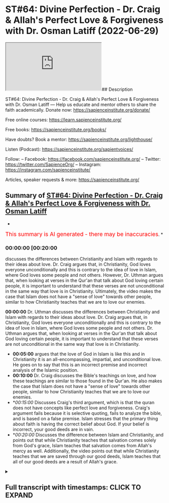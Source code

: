 # ST#64: Divine Perfection - Dr. Craig & Allah's Perfect Love & Forgiveness with Dr. Osman Latiff (2022-06-29)

<iframe loading='lazy' allow='autoplay' src='https://www.youtube.com/embed/fFkGbBAgy1s'></iframe>## Description

ST#64: Divine Perfection - Dr. Craig & Allah's Perfect Love & Forgiveness with Dr. Osman Latiff
—
Help us educate and mentor others to share the faith academically.
Donate now: https://sapienceinstitute.org/donate/ 

Free online courses: https://learn.sapienceinstitute.org/

Free books: https://sapienceinstitute.org/books/

Have doubts? Book a mentor: https://sapienceinstitute.org/lighthouse/

Listen (Podcast): https://sapienceinstitute.org/sapientvoices/

Follow:
– Facebook: https://facebook.com/sapienceinstitute.org/ 
– Twitter: https://twitter.com/SapienceOrg/ 
– Instagram: https://instagram.com/sapienceinstitute/ 

Articles, speaker requests & more: https://sapienceinstitute.org/

## Summary of [ST#64: Divine Perfection - Dr. Craig & Allah's Perfect Love & Forgiveness with Dr. Osman Latiff](https://www.youtube.com/watch?v=fFkGbBAgy1s)


*

<span style="color:red; font-size:125%">This summary is AI generated - there may be inaccuracies</span>. [](/)*

### <a onclick="modifyYTiframeseektime('1200')">00:00:00 [00:20:00</a>

 discusses the differences between Christianity and Islam with regards to their ideas about love. Dr. Craig argues that, in Christianity, God loves everyone unconditionally and this is contrary to the idea of love in Islam, where God loves some people and not others. However, Dr. Uthman argues that, when looking at verses in the Qur'an that talk about God loving certain people, it is important to understand that these verses are not unconditional in the same way that love is in Christianity. Ultimately, the video makes the case that Islam does not have a "sense of love" towards other people, similar to how Christianity teaches that we are to love our enemies.

**<a onclick="modifyYTiframeseektime('0')">00:00:00</a>**  Dr. Uthman discusses the differences between Christianity and Islam with regards to their ideas about love. Dr. Craig argues that, in Christianity, God loves everyone unconditionally and this is contrary to the idea of love in Islam, where God loves some people and not others. Dr. Uthman argues that, when looking at verses in the Qur'an that talk about God loving certain people, it is important to understand that these verses are not unconditional in the same way that love is in Christianity.
* **<a onclick="modifyYTiframeseektime('300')">00:05:00</a>** argues that the love of God in Islam is like this and in Christianity it is an all-encompassing, impartial, and unconditional love. He goes on to say that this is an incorrect premise and incorrect analysis of the Islamic position.
* **<a onclick="modifyYTiframeseektime('600')">00:10:00</a>**  Dr. Craig discusses the Bible's teachings on love, and how these teachings are similar to those found in the Qur'an. He also makes the case that Islam does not have a "sense of love" towards other people, similar to how Christianity teaches that we are to love our enemies.
* **<a onclick="modifyYTiframeseektime('900')">00:15:00</a>* Discusses Craig's third argument, which is that the quran does not have concepts like perfect love and forgiveness. Craig's argument fails because it is selective quoting, fails to analyze the bible, and is based on a false premise. Islam stresses that the primary thing about faith is having the correct belief about God. If your belief is incorrect, your good deeds are in vain.
* **<a onclick="modifyYTiframeseektime('1200')">00:20:00</a>* Discusses the difference between Islam and Christianity, and points out that while Christianity teaches that salvation comes solely from God's grace, Islam teaches that salvation comes from Allah's mercy as well. Additionally, the video points out that while Christianity teaches that we are saved through our good deeds, Islam teaches that all of our good deeds are a result of Allah's grace.

<details><summary><h2>Full transcript with timestamps: CLICK TO EXPAND</h2></summary>

<a onclick="modifyYTiframeseektime('6)')">0:00:06 assalamualaikum welcome to sapient</a>
<a onclick="modifyYTiframeseektime('8)')">0:00:08 thoughts this is dr uthman native and</a>
<a onclick="modifyYTiframeseektime('9)')">0:00:09 we're going through my book divine</a>
<a onclick="modifyYTiframeseektime('10)')">0:00:10 perfection christianity and islam on sin</a>
<a onclick="modifyYTiframeseektime('13)')">0:00:13 and salvation a very important topic a</a>
<a onclick="modifyYTiframeseektime('15)')">0:00:15 very crucial understanding christianity</a>
<a onclick="modifyYTiframeseektime('18)')">0:00:18 in its light in this right light and</a>
<a onclick="modifyYTiframeseektime('20)')">0:00:20 islam in this right light as well of</a>
<a onclick="modifyYTiframeseektime('22)')">0:00:22 course the book is also answering back</a>
<a onclick="modifyYTiframeseektime('24)')">0:00:24 against detractors made by destructions</a>
<a onclick="modifyYTiframeseektime('26)')">0:00:26 made by christian mission ethiopia and</a>
<a onclick="modifyYTiframeseektime('28)')">0:00:28 apologists like william lane craig and</a>
<a onclick="modifyYTiframeseektime('30)')">0:00:30 others before and after him as well</a>
<a onclick="modifyYTiframeseektime('33)')">0:00:33 we've been through</a>
<a onclick="modifyYTiframeseektime('34)')">0:00:34 two main arguments made by dr william</a>
<a onclick="modifyYTiframeseektime('37)')">0:00:37 lane craig already about the concept of</a>
<a onclick="modifyYTiframeseektime('39)')">0:00:39 the trinity in the quranic framework</a>
<a onclick="modifyYTiframeseektime('41)')">0:00:41 about humans salvation in the quranic</a>
<a onclick="modifyYTiframeseektime('44)')">0:00:44 model as well</a>
<a onclick="modifyYTiframeseektime('46)')">0:00:46 in contrast to the christian</a>
<a onclick="modifyYTiframeseektime('48)')">0:00:48 idea about atonement represents through</a>
<a onclick="modifyYTiframeseektime('50)')">0:00:50 atonement theories and other things as</a>
<a onclick="modifyYTiframeseektime('52)')">0:00:52 well now the the third argument made by</a>
<a onclick="modifyYTiframeseektime('55)')">0:00:55 dr craig in light of islamic theism is a</a>
<a onclick="modifyYTiframeseektime('58)')">0:00:58 bit similar to the second one but this</a>
<a onclick="modifyYTiframeseektime('60)')">0:01:00 time it's about the idea of love</a>
<a onclick="modifyYTiframeseektime('62)')">0:01:02 so he argues therefore that god can't be</a>
<a onclick="modifyYTiframeseektime('65)')">0:01:05 worthy of worship in islam because he's</a>
<a onclick="modifyYTiframeseektime('67)')">0:01:07 not maximally loving in that he doesn't</a>
<a onclick="modifyYTiframeseektime('70)')">0:01:10 love</a>
<a onclick="modifyYTiframeseektime('70)')">0:01:10 everybody and the christians in fact not</a>
<a onclick="modifyYTiframeseektime('73)')">0:01:13 all christians but he and perhaps people</a>
<a onclick="modifyYTiframeseektime('75)')">0:01:15 like him</a>
<a onclick="modifyYTiframeseektime('76)')">0:01:16 focus on the idea that god loves</a>
<a onclick="modifyYTiframeseektime('79)')">0:01:19 everyone</a>
<a onclick="modifyYTiframeseektime('80)')">0:01:20 god loves everybody</a>
<a onclick="modifyYTiframeseektime('82)')">0:01:22 and therefore if god loves everybody</a>
<a onclick="modifyYTiframeseektime('85)')">0:01:25 then that's the god that we should be</a>
<a onclick="modifyYTiframeseektime('86)')">0:01:26 worshipping as opposed to islam where</a>
<a onclick="modifyYTiframeseektime('89)')">0:01:29 god loves some people and not other</a>
<a onclick="modifyYTiframeseektime('91)')">0:01:31 people and craig therefore in his in his</a>
<a onclick="modifyYTiframeseektime('94)')">0:01:34 works and literature in his debates he</a>
<a onclick="modifyYTiframeseektime('96)')">0:01:36 isolates particular verses in the quran</a>
<a onclick="modifyYTiframeseektime('98)')">0:01:38 where it says that god loves the</a>
<a onclick="modifyYTiframeseektime('100)')">0:01:40 the doers of god those of good god loves</a>
<a onclick="modifyYTiframeseektime('103)')">0:01:43 the repentant god loves the you know the</a>
<a onclick="modifyYTiframeseektime('106)')">0:01:46 ones who make peace god loves so god</a>
<a onclick="modifyYTiframeseektime('108)')">0:01:48 loves particular people uh but god does</a>
<a onclick="modifyYTiframeseektime('111)')">0:01:51 not love other people god doesn't love</a>
<a onclick="modifyYTiframeseektime('112)')">0:01:52 the boastful god doesn't love the</a>
<a onclick="modifyYTiframeseektime('114)')">0:01:54 arrogant god doesn't love the the</a>
<a onclick="modifyYTiframeseektime('116)')">0:01:56 unbelievers for example god doesn't love</a>
<a onclick="modifyYTiframeseektime('118)')">0:01:58 the mischief makers for example or the</a>
<a onclick="modifyYTiframeseektime('120)')">0:02:00 unjust for example so we have those that</a>
<a onclick="modifyYTiframeseektime('122)')">0:02:02 god loves and go that god and those that</a>
<a onclick="modifyYTiframeseektime('124)')">0:02:04 god does not love</a>
<a onclick="modifyYTiframeseektime('126)')">0:02:06 in the quran for example whereas he says</a>
<a onclick="modifyYTiframeseektime('128)')">0:02:08 in in christianity god loves everybody</a>
<a onclick="modifyYTiframeseektime('132)')">0:02:12 and the key verse that christians love</a>
<a onclick="modifyYTiframeseektime('134)')">0:02:14 to cite like him and others is</a>
<a onclick="modifyYTiframeseektime('136)')">0:02:16 for god so loved the world loved the</a>
<a onclick="modifyYTiframeseektime('138)')">0:02:18 world that he gave his only be or he</a>
<a onclick="modifyYTiframeseektime('140)')">0:02:20 sent his only begotten son that he</a>
<a onclick="modifyYTiframeseektime('142)')">0:02:22 whosoever believes in him shall have</a>
<a onclick="modifyYTiframeseektime('144)')">0:02:24 everlasting life and shall not perish so</a>
<a onclick="modifyYTiframeseektime('147)')">0:02:27 therefore since god so loved the world</a>
<a onclick="modifyYTiframeseektime('149)')">0:02:29 meaning the whole world</a>
<a onclick="modifyYTiframeseektime('151)')">0:02:31 that means god loves everybody including</a>
<a onclick="modifyYTiframeseektime('154)')">0:02:34 sinners this is the key thing for us to</a>
<a onclick="modifyYTiframeseektime('156)')">0:02:36 remember about what christians say</a>
<a onclick="modifyYTiframeseektime('158)')">0:02:38 god loves sinners and therefore</a>
<a onclick="modifyYTiframeseektime('161)')">0:02:41 and in contrast the quran in islam the</a>
<a onclick="modifyYTiframeseektime('163)')">0:02:43 god of islam or the quran does not love</a>
<a onclick="modifyYTiframeseektime('166)')">0:02:46 sinners that's the key thing but the</a>
<a onclick="modifyYTiframeseektime('168)')">0:02:48 first thing of course is for us to</a>
<a onclick="modifyYTiframeseektime('169)')">0:02:49 understand this very very clearly number</a>
<a onclick="modifyYTiframeseektime('171)')">0:02:51 one</a>
<a onclick="modifyYTiframeseektime('172)')">0:02:52 christians of course they make this</a>
<a onclick="modifyYTiframeseektime('174)')">0:02:54 argument about god loving everybody but</a>
<a onclick="modifyYTiframeseektime('176)')">0:02:56 there is no agreement in fact amongst</a>
<a onclick="modifyYTiframeseektime('178)')">0:02:58 christians or theologians that god in</a>
<a onclick="modifyYTiframeseektime('181)')">0:03:01 fact loves everybody does god love</a>
<a onclick="modifyYTiframeseektime('184)')">0:03:04 the murderer does god love</a>
<a onclick="modifyYTiframeseektime('187)')">0:03:07 hitler does god love genocidal maniacs</a>
<a onclick="modifyYTiframeseektime('190)')">0:03:10 does god love everybody and does god</a>
<a onclick="modifyYTiframeseektime('193)')">0:03:13 love them exactly the same way now i say</a>
<a onclick="modifyYTiframeseektime('195)')">0:03:15 that because dr craig for example says</a>
<a onclick="modifyYTiframeseektime('198)')">0:03:18 the love of god is three things it's</a>
<a onclick="modifyYTiframeseektime('200)')">0:03:20 impartial it's universal and it's</a>
<a onclick="modifyYTiframeseektime('203)')">0:03:23 unconditional remember those three words</a>
<a onclick="modifyYTiframeseektime('205)')">0:03:25 it's impartial</a>
<a onclick="modifyYTiframeseektime('207)')">0:03:27 unconditional and it's universal whereas</a>
<a onclick="modifyYTiframeseektime('210)')">0:03:30 the love of the god in islam it's</a>
<a onclick="modifyYTiframeseektime('213)')">0:03:33 partial not universal not unconditional</a>
<a onclick="modifyYTiframeseektime('215)')">0:03:35 either therefore the god of uh</a>
<a onclick="modifyYTiframeseektime('217)')">0:03:37 christianity he argues wins the day now</a>
<a onclick="modifyYTiframeseektime('220)')">0:03:40 let's think about this very carefully</a>
<a onclick="modifyYTiframeseektime('221)')">0:03:41 what does it mean to say that the love</a>
<a onclick="modifyYTiframeseektime('222)')">0:03:42 of god is impartial in christianity that</a>
<a onclick="modifyYTiframeseektime('225)')">0:03:45 means it's the same that means god loves</a>
<a onclick="modifyYTiframeseektime('228)')">0:03:48 everybody the same what does that mean</a>
<a onclick="modifyYTiframeseektime('231)')">0:03:51 that means god loves</a>
<a onclick="modifyYTiframeseektime('233)')">0:03:53 hitler like he loves moses that god</a>
<a onclick="modifyYTiframeseektime('236)')">0:03:56 loves the mass murderer like he loves</a>
<a onclick="modifyYTiframeseektime('239)')">0:03:59 the peacemaker that means god love is</a>
<a onclick="modifyYTiframeseektime('241)')">0:04:01 impartial he loves everybody the same</a>
<a onclick="modifyYTiframeseektime('244)')">0:04:04 which means in essence god loves nobody</a>
<a onclick="modifyYTiframeseektime('247)')">0:04:07 because there's no gradients of love for</a>
<a onclick="modifyYTiframeseektime('249)')">0:04:09 us to consider what does love actually</a>
<a onclick="modifyYTiframeseektime('251)')">0:04:11 then mean</a>
<a onclick="modifyYTiframeseektime('253)')">0:04:13 what does love even mean if god loves</a>
<a onclick="modifyYTiframeseektime('255)')">0:04:15 everybody the same and there are no</a>
<a onclick="modifyYTiframeseektime('257)')">0:04:17 gradients of love loving less not loving</a>
<a onclick="modifyYTiframeseektime('260)')">0:04:20 loving more these are all gradients of</a>
<a onclick="modifyYTiframeseektime('262)')">0:04:22 love that we find in the quran in</a>
<a onclick="modifyYTiframeseektime('263)')">0:04:23 islamic</a>
<a onclick="modifyYTiframeseektime('265)')">0:04:25 narrative but in christianity if god</a>
<a onclick="modifyYTiframeseektime('267)')">0:04:27 loves everybody the same impartially</a>
<a onclick="modifyYTiframeseektime('269)')">0:04:29 that means how do we even have a way of</a>
<a onclick="modifyYTiframeseektime('271)')">0:04:31 approaching god or know what god wants</a>
<a onclick="modifyYTiframeseektime('274)')">0:04:34 us to do if he loves us all impartially</a>
<a onclick="modifyYTiframeseektime('277)')">0:04:37 anyway from the get-go from the outside</a>
<a onclick="modifyYTiframeseektime('280)')">0:04:40 and what does it mean is love is</a>
<a onclick="modifyYTiframeseektime('281)')">0:04:41 unconditional that means there's no</a>
<a onclick="modifyYTiframeseektime('283)')">0:04:43 condition placed on god's love that</a>
<a onclick="modifyYTiframeseektime('284)')">0:04:44 means</a>
<a onclick="modifyYTiframeseektime('285)')">0:04:45 the psychopathic murderer she could feel</a>
<a onclick="modifyYTiframeseektime('288)')">0:04:48 secure and happy knowing that god loves</a>
<a onclick="modifyYTiframeseektime('290)')">0:04:50 him anyway because it's an unconditional</a>
<a onclick="modifyYTiframeseektime('293)')">0:04:53 love like the craig therefore presents</a>
<a onclick="modifyYTiframeseektime('295)')">0:04:55 but this again is contrary in fact to</a>
<a onclick="modifyYTiframeseektime('297)')">0:04:57 the bible itself because in the bible</a>
<a onclick="modifyYTiframeseektime('299)')">0:04:59 itself we do find verses where god does</a>
<a onclick="modifyYTiframeseektime('302)')">0:05:02 not love some people in the book of</a>
<a onclick="modifyYTiframeseektime('304)')">0:05:04 hosea for example chapter 9 verse 5 5 it</a>
<a onclick="modifyYTiframeseektime('307)')">0:05:07 says because of their wickedness in</a>
<a onclick="modifyYTiframeseektime('309)')">0:05:09 gilgal i hated them</a>
<a onclick="modifyYTiframeseektime('312)')">0:05:12 right because of this wretchedness or</a>
<a onclick="modifyYTiframeseektime('314)')">0:05:14 their rebellion i do not love them very</a>
<a onclick="modifyYTiframeseektime('317)')">0:05:17 unequivocal language in psalm 5 5. god</a>
<a onclick="modifyYTiframeseektime('320)')">0:05:20 does not love those who transgress and</a>
<a onclick="modifyYTiframeseektime('322)')">0:05:22 do wrong in psalm 5 5 in psalm 139 it</a>
<a onclick="modifyYTiframeseektime('326)')">0:05:26 says something similar right that</a>
<a onclick="modifyYTiframeseektime('329)')">0:05:29 what do i do with those who hate you i</a>
<a onclick="modifyYTiframeseektime('331)')">0:05:31 hate them i have all full hatred for</a>
<a onclick="modifyYTiframeseektime('334)')">0:05:34 them in fact eric peel the dutch</a>
<a onclick="modifyYTiframeseektime('336)')">0:05:36 theologian says that the most</a>
<a onclick="modifyYTiframeseektime('338)')">0:05:38 absolute form of hatred is used in this</a>
<a onclick="modifyYTiframeseektime('341)')">0:05:41 verse even thomas aquinas in his</a>
<a onclick="modifyYTiframeseektime('343)')">0:05:43 comments from psalm 5 5 says that god</a>
<a onclick="modifyYTiframeseektime('345)')">0:05:45 hates sinners</a>
<a onclick="modifyYTiframeseektime('347)')">0:05:47 right that they're not sufficient</a>
<a onclick="modifyYTiframeseektime('349)')">0:05:49 before god's majesty before god so</a>
<a onclick="modifyYTiframeseektime('352)')">0:05:52 therefore it seems these are like newer</a>
<a onclick="modifyYTiframeseektime('354)')">0:05:54 kind of trends coming from christian</a>
<a onclick="modifyYTiframeseektime('355)')">0:05:55 missionaries about god loving everybody</a>
<a onclick="modifyYTiframeseektime('357)')">0:05:57 maybe</a>
<a onclick="modifyYTiframeseektime('358)')">0:05:58 maybe it's a ploy</a>
<a onclick="modifyYTiframeseektime('359)')">0:05:59 in order to propagate their faith and to</a>
<a onclick="modifyYTiframeseektime('361)')">0:06:01 invite more people to christianity but</a>
<a onclick="modifyYTiframeseektime('363)')">0:06:03 but the bible isn't saying that and nor</a>
<a onclick="modifyYTiframeseektime('366)')">0:06:06 are christian theologians particularly</a>
<a onclick="modifyYTiframeseektime('367)')">0:06:07 of the past saying that that god loves</a>
<a onclick="modifyYTiframeseektime('369)')">0:06:09 everybody the same way impartially that</a>
<a onclick="modifyYTiframeseektime('372)')">0:06:12 means even me as a muslim who denies</a>
<a onclick="modifyYTiframeseektime('375)')">0:06:15 christianity and denies of the core</a>
<a onclick="modifyYTiframeseektime('377)')">0:06:17 tenets of christianity of incarnation of</a>
<a onclick="modifyYTiframeseektime('380)')">0:06:20 jesus as a savior uh</a>
<a onclick="modifyYTiframeseektime('383)')">0:06:23 god would love me as as he loves other</a>
<a onclick="modifyYTiframeseektime('385)')">0:06:25 people</a>
<a onclick="modifyYTiframeseektime('386)')">0:06:26 unconditionally i mean i don't have to</a>
<a onclick="modifyYTiframeseektime('388)')">0:06:28 change or anything of course christians</a>
<a onclick="modifyYTiframeseektime('389)')">0:06:29 wouldn't argue they said no there has to</a>
<a onclick="modifyYTiframeseektime('390)')">0:06:30 be change and you have to whatever but</a>
<a onclick="modifyYTiframeseektime('392)')">0:06:32 the point is not just through my service</a>
<a onclick="modifyYTiframeseektime('394)')">0:06:34 of anybody really so</a>
<a onclick="modifyYTiframeseektime('396)')">0:06:36 that wouldn't really work in light of</a>
<a onclick="modifyYTiframeseektime('398)')">0:06:38 the bible or in light of just</a>
<a onclick="modifyYTiframeseektime('399)')">0:06:39 logical sense and what about god</a>
<a onclick="modifyYTiframeseektime('402)')">0:06:42 therefore loving universally that means</a>
<a onclick="modifyYTiframeseektime('404)')">0:06:44 the same thing that god loves everybody</a>
<a onclick="modifyYTiframeseektime('406)')">0:06:46 and everything the same way</a>
<a onclick="modifyYTiframeseektime('408)')">0:06:48 of course this wouldn't make much sense</a>
<a onclick="modifyYTiframeseektime('411)')">0:06:51 to say that because it wouldn't give</a>
<a onclick="modifyYTiframeseektime('413)')">0:06:53 human beings that incentive that drive</a>
<a onclick="modifyYTiframeseektime('415)')">0:06:55 to want to do good things in order to</a>
<a onclick="modifyYTiframeseektime('418)')">0:06:58 love god or be loved by god because if</a>
<a onclick="modifyYTiframeseektime('422)')">0:07:02 god loves them already anyway then what</a>
<a onclick="modifyYTiframeseektime('424)')">0:07:04 really would the point of that be</a>
<a onclick="modifyYTiframeseektime('426)')">0:07:06 and some people in fact would argue some</a>
<a onclick="modifyYTiframeseektime('428)')">0:07:08 people would argue against it by saying</a>
<a onclick="modifyYTiframeseektime('429)')">0:07:09 well you know people's love for god</a>
<a onclick="modifyYTiframeseektime('431)')">0:07:11 should drive them to want to do good</a>
<a onclick="modifyYTiframeseektime('433)')">0:07:13 things for them and i understand that</a>
<a onclick="modifyYTiframeseektime('434)')">0:07:14 point as well but other people would</a>
<a onclick="modifyYTiframeseektime('435)')">0:07:15 argue</a>
<a onclick="modifyYTiframeseektime('436)')">0:07:16 what's the point anyway and anyway islam</a>
<a onclick="modifyYTiframeseektime('438)')">0:07:18 doesn't have that problem</a>
<a onclick="modifyYTiframeseektime('440)')">0:07:20 it doesn't have that problem because</a>
<a onclick="modifyYTiframeseektime('442)')">0:07:22 what does islam actually say</a>
<a onclick="modifyYTiframeseektime('443)')">0:07:23 it says number one the thing that is</a>
<a onclick="modifyYTiframeseektime('446)')">0:07:26 universal from god to all of humanity is</a>
<a onclick="modifyYTiframeseektime('449)')">0:07:29 the divine mercy of god remember we've</a>
<a onclick="modifyYTiframeseektime('452)')">0:07:32 discussed it already in light of the</a>
<a onclick="modifyYTiframeseektime('454)')">0:07:34 adamic conundrum in light of human</a>
<a onclick="modifyYTiframeseektime('456)')">0:07:36 salvation model</a>
<a onclick="modifyYTiframeseektime('457)')">0:07:37 god's divine mercy and that divine mercy</a>
<a onclick="modifyYTiframeseektime('460)')">0:07:40 is in everything so the prophet of allah</a>
<a onclick="modifyYTiframeseektime('463)')">0:07:43 says that that in the lillahi</a>
<a onclick="modifyYTiframeseektime('465)')">0:07:45 allah has a hundred parts of his mercy</a>
<a onclick="modifyYTiframeseektime('470)')">0:07:50 allah has sent one part of his mercy</a>
<a onclick="modifyYTiframeseektime('472)')">0:07:52 between humans and jinn and even beasts</a>
<a onclick="modifyYTiframeseektime('475)')">0:07:55 right even animals even the hadith says</a>
<a onclick="modifyYTiframeseektime('478)')">0:07:58 well hawaiian even insects share from</a>
<a onclick="modifyYTiframeseektime('480)')">0:08:00 that one part of that divine mercy that</a>
<a onclick="modifyYTiframeseektime('482)')">0:08:02 means that mercy of god really is in</a>
<a onclick="modifyYTiframeseektime('484)')">0:08:04 everybody</a>
<a onclick="modifyYTiframeseektime('486)')">0:08:06 and people when you see</a>
<a onclick="modifyYTiframeseektime('488)')">0:08:08 you know acts of goodness or kindness or</a>
<a onclick="modifyYTiframeseektime('490)')">0:08:10 mercy or sympathy or empathy or love</a>
<a onclick="modifyYTiframeseektime('492)')">0:08:12 uh</a>
<a onclick="modifyYTiframeseektime('493)')">0:08:13 or you're only seeing a small tiny</a>
<a onclick="modifyYTiframeseektime('496)')">0:08:16 fragment of something that's in your</a>
<a onclick="modifyYTiframeseektime('498)')">0:08:18 life but think about the whole of</a>
<a onclick="modifyYTiframeseektime('500)')">0:08:20 creation from the beginning to the end</a>
<a onclick="modifyYTiframeseektime('501)')">0:08:21 of time and all of everything that you</a>
<a onclick="modifyYTiframeseektime('503)')">0:08:23 see and you will never see in your life</a>
<a onclick="modifyYTiframeseektime('505)')">0:08:25 is all from that one part of allah's</a>
<a onclick="modifyYTiframeseektime('507)')">0:08:27 divine mercy that's mercy isn't</a>
<a onclick="modifyYTiframeseektime('509)')">0:08:29 everything even those who disbelieve in</a>
<a onclick="modifyYTiframeseektime('511)')">0:08:31 him allah is still merciful unto them</a>
<a onclick="modifyYTiframeseektime('513)')">0:08:33 how is allah merciful and to all people</a>
<a onclick="modifyYTiframeseektime('515)')">0:08:35 that allah allows and shows even the</a>
<a onclick="modifyYTiframeseektime('518)')">0:08:38 wretched most wretched person at any</a>
<a onclick="modifyYTiframeseektime('520)')">0:08:40 time a chance to come back to god</a>
<a onclick="modifyYTiframeseektime('524)')">0:08:44 right that's that's powerful that</a>
<a onclick="modifyYTiframeseektime('526)')">0:08:46 allah's mercy is such that even the most</a>
<a onclick="modifyYTiframeseektime('528)')">0:08:48 wretched individual has at any point in</a>
<a onclick="modifyYTiframeseektime('531)')">0:08:51 time any point in his life to go back to</a>
<a onclick="modifyYTiframeseektime('533)')">0:08:53 god through repentance and he will find</a>
<a onclick="modifyYTiframeseektime('535)')">0:08:55 god forgiving allah says</a>
<a onclick="modifyYTiframeseektime('541)')">0:09:01 i am forgiving</a>
<a onclick="modifyYTiframeseektime('544)')">0:09:04 for the one who repents</a>
<a onclick="modifyYTiframeseektime('546)')">0:09:06 and believes and works good deeds and</a>
<a onclick="modifyYTiframeseektime('549)')">0:09:09 then follows a life of righteousness i</a>
<a onclick="modifyYTiframeseektime('552)')">0:09:12 am forgiving on that person so therefore</a>
<a onclick="modifyYTiframeseektime('554)')">0:09:14 that that path is always open for</a>
<a onclick="modifyYTiframeseektime('556)')">0:09:16 anybody the path of forgiveness and</a>
<a onclick="modifyYTiframeseektime('558)')">0:09:18 mercy and closeness and love of god but</a>
<a onclick="modifyYTiframeseektime('561)')">0:09:21 to say therefore at the outset god loves</a>
<a onclick="modifyYTiframeseektime('563)')">0:09:23 everybody it wouldn't really it's i mean</a>
<a onclick="modifyYTiframeseektime('564)')">0:09:24 it might sound nice on the tongue but it</a>
<a onclick="modifyYTiframeseektime('566)')">0:09:26 doesn't really make that much actually</a>
<a onclick="modifyYTiframeseektime('567)')">0:09:27 of sense and christian theologians would</a>
<a onclick="modifyYTiframeseektime('569)')">0:09:29 argue i mean some people in fact really</a>
<a onclick="modifyYTiframeseektime('572)')">0:09:32 argue against william craig for saying</a>
<a onclick="modifyYTiframeseektime('574)')">0:09:34 such things because the bible in fact</a>
<a onclick="modifyYTiframeseektime('575)')">0:09:35 doesn't teach that doesn't preach that</a>
<a onclick="modifyYTiframeseektime('578)')">0:09:38 and therefore it's really an incorrect</a>
<a onclick="modifyYTiframeseektime('580)')">0:09:40 way of of of interpreting the christian</a>
<a onclick="modifyYTiframeseektime('583)')">0:09:43 faith as well</a>
<a onclick="modifyYTiframeseektime('584)')">0:09:44 uh so that's one thing therefore that he</a>
<a onclick="modifyYTiframeseektime('586)')">0:09:46 says in his argument that the love of</a>
<a onclick="modifyYTiframeseektime('588)')">0:09:48 god in islam is like this and in</a>
<a onclick="modifyYTiframeseektime('590)')">0:09:50 christianity it's an all-encompassing</a>
<a onclick="modifyYTiframeseektime('592)')">0:09:52 it's a universal impartial and</a>
<a onclick="modifyYTiframeseektime('594)')">0:09:54 unconditional love we've shown therefore</a>
<a onclick="modifyYTiframeseektime('596)')">0:09:56 that that actually is is an incorrect</a>
<a onclick="modifyYTiframeseektime('598)')">0:09:58 premise and incorrect</a>
<a onclick="modifyYTiframeseektime('599)')">0:09:59 analysis of the islamic position as well</a>
<a onclick="modifyYTiframeseektime('602)')">0:10:02 the second thing that he argues in fact</a>
<a onclick="modifyYTiframeseektime('604)')">0:10:04 in the same section or same area is he</a>
<a onclick="modifyYTiframeseektime('607)')">0:10:07 says you see the love of god</a>
<a onclick="modifyYTiframeseektime('609)')">0:10:09 is such that</a>
<a onclick="modifyYTiframeseektime('611)')">0:10:11 god calls on christians to be loving to</a>
<a onclick="modifyYTiframeseektime('615)')">0:10:15 be loving to their enemies</a>
<a onclick="modifyYTiframeseektime('617)')">0:10:17 and he says you see that's unique</a>
<a onclick="modifyYTiframeseektime('618)')">0:10:18 because in islam you don't have loving</a>
<a onclick="modifyYTiframeseektime('620)')">0:10:20 your enemies</a>
<a onclick="modifyYTiframeseektime('622)')">0:10:22 and again it might sound nice on the</a>
<a onclick="modifyYTiframeseektime('624)')">0:10:24 tongue while loving your enemies okay</a>
<a onclick="modifyYTiframeseektime('626)')">0:10:26 what does that actually mean it's</a>
<a onclick="modifyYTiframeseektime('627)')">0:10:27 important for all of us to look closely</a>
<a onclick="modifyYTiframeseektime('629)')">0:10:29 at every argument being made and to</a>
<a onclick="modifyYTiframeseektime('630)')">0:10:30 dissect it and to unpack it and to</a>
<a onclick="modifyYTiframeseektime('632)')">0:10:32 unpeel it and to look closely because</a>
<a onclick="modifyYTiframeseektime('634)')">0:10:34 these are our major problems and i</a>
<a onclick="modifyYTiframeseektime('636)')">0:10:36 believe that if christians are sincere</a>
<a onclick="modifyYTiframeseektime('638)')">0:10:38 and they look closely they'll see the</a>
<a onclick="modifyYTiframeseektime('640)')">0:10:40 fallacy of these of these own arguments</a>
<a onclick="modifyYTiframeseektime('642)')">0:10:42 so he says for example in the book of</a>
<a onclick="modifyYTiframeseektime('644)')">0:10:44 matthew it says that you know jesus says</a>
<a onclick="modifyYTiframeseektime('646)')">0:10:46 love your enemies</a>
<a onclick="modifyYTiframeseektime('648)')">0:10:48 love your enemies like you love</a>
<a onclick="modifyYTiframeseektime('649)')">0:10:49 yourselves love your enemies</a>
<a onclick="modifyYTiframeseektime('651)')">0:10:51 now what does love actually mean how do</a>
<a onclick="modifyYTiframeseektime('653)')">0:10:53 you define does the bible define love</a>
<a onclick="modifyYTiframeseektime('657)')">0:10:57 how do you love i know i know how to</a>
<a onclick="modifyYTiframeseektime('658)')">0:10:58 love me i could say i love god i love my</a>
<a onclick="modifyYTiframeseektime('661)')">0:11:01 mother i love my wife my children i you</a>
<a onclick="modifyYTiframeseektime('663)')">0:11:03 have you know what love might mean</a>
<a onclick="modifyYTiframeseektime('665)')">0:11:05 what does it mean to love your enemies</a>
<a onclick="modifyYTiframeseektime('668)')">0:11:08 and what must your enemies be doing or</a>
<a onclick="modifyYTiframeseektime('670)')">0:11:10 not doing in order for you to love them</a>
<a onclick="modifyYTiframeseektime('673)')">0:11:13 or not love them</a>
<a onclick="modifyYTiframeseektime('674)')">0:11:14 right do you love the one who is</a>
<a onclick="modifyYTiframeseektime('676)')">0:11:16 murdering your family do you love that</a>
<a onclick="modifyYTiframeseektime('677)')">0:11:17 person and how do you show that love as</a>
<a onclick="modifyYTiframeseektime('680)')">0:11:20 well</a>
<a onclick="modifyYTiframeseektime('681)')">0:11:21 it's one thing to verbalize in fact it's</a>
<a onclick="modifyYTiframeseektime('683)')">0:11:23 one thing to feel not even verbalizing</a>
<a onclick="modifyYTiframeseektime('685)')">0:11:25 is wanting to feel and say i love a</a>
<a onclick="modifyYTiframeseektime('687)')">0:11:27 person if that love is not verbalized</a>
<a onclick="modifyYTiframeseektime('690)')">0:11:30 it's a problem if that love isn't</a>
<a onclick="modifyYTiframeseektime('692)')">0:11:32 actualized it's another problem so what</a>
<a onclick="modifyYTiframeseektime('694)')">0:11:34 does love actually mean therefore now of</a>
<a onclick="modifyYTiframeseektime('696)')">0:11:36 course in the bible we're also taught</a>
<a onclick="modifyYTiframeseektime('698)')">0:11:38 and shown the way that loving one</a>
<a onclick="modifyYTiframeseektime('700)')">0:11:40 enemies is demonstrated in fact in the</a>
<a onclick="modifyYTiframeseektime('702)')">0:11:42 bible it says which means which means</a>
<a onclick="modifyYTiframeseektime('705)')">0:11:45 that when your enemy is hungry feed him</a>
<a onclick="modifyYTiframeseektime('708)')">0:11:48 when your enemy is thirsty give him</a>
<a onclick="modifyYTiframeseektime('710)')">0:11:50 drink no i could understand that</a>
<a onclick="modifyYTiframeseektime('712)')">0:11:52 but then for craig to make an argument</a>
<a onclick="modifyYTiframeseektime('714)')">0:11:54 that islam doesn't have something</a>
<a onclick="modifyYTiframeseektime('715)')">0:11:55 similar</a>
<a onclick="modifyYTiframeseektime('716)')">0:11:56 is again a gross gross error and this is</a>
<a onclick="modifyYTiframeseektime('719)')">0:11:59 too many of them from our christian</a>
<a onclick="modifyYTiframeseektime('721)')">0:12:01 friends because in the quran we have</a>
<a onclick="modifyYTiframeseektime('723)')">0:12:03 something similar in fact allah praises</a>
<a onclick="modifyYTiframeseektime('726)')">0:12:06 those companions of the prophet muhammad</a>
<a onclick="modifyYTiframeseektime('728)')">0:12:08 in the quran</a>
<a onclick="modifyYTiframeseektime('739)')">0:12:19 it says that they the prophet's</a>
<a onclick="modifyYTiframeseektime('741)')">0:12:21 companions feed believers feed</a>
<a onclick="modifyYTiframeseektime('744)')">0:12:24 right</a>
<a onclick="modifyYTiframeseektime('746)')">0:12:26 out of their love for allah</a>
<a onclick="modifyYTiframeseektime('749)')">0:12:29 their if their motivation is the love of</a>
<a onclick="modifyYTiframeseektime('751)')">0:12:31 allah right who do they feed</a>
<a onclick="modifyYTiframeseektime('754)')">0:12:34 the poor miskin the orphans and the</a>
<a onclick="modifyYTiframeseektime('758)')">0:12:38 prisoners of war</a>
<a onclick="modifyYTiframeseektime('760)')">0:12:40 prisoners of war of course are enemy</a>
<a onclick="modifyYTiframeseektime('762)')">0:12:42 prisoners of war right and they say we</a>
<a onclick="modifyYTiframeseektime('765)')">0:12:45 feed you</a>
<a onclick="modifyYTiframeseektime('768)')">0:12:48 for the sake of allah</a>
<a onclick="modifyYTiframeseektime('770)')">0:12:50 or they think or they feel or they say</a>
<a onclick="modifyYTiframeseektime('772)')">0:12:52 we feed you for the sake of allah</a>
<a onclick="modifyYTiframeseektime('774)')">0:12:54 we don't want for the face of allah we</a>
<a onclick="modifyYTiframeseektime('777)')">0:12:57 don't want from you any reward or any</a>
<a onclick="modifyYTiframeseektime('780)')">0:13:00 gratitude or any thanks everything we're</a>
<a onclick="modifyYTiframeseektime('782)')">0:13:02 doing is completely and solely for the</a>
<a onclick="modifyYTiframeseektime('784)')">0:13:04 love of allah wa ta'ala that's a</a>
<a onclick="modifyYTiframeseektime('786)')">0:13:06 demonstration of</a>
<a onclick="modifyYTiframeseektime('788)')">0:13:08 feeding captives and of course in</a>
<a onclick="modifyYTiframeseektime('790)')">0:13:10 islamic history there's a lot of</a>
<a onclick="modifyYTiframeseektime('791)')">0:13:11 examples of that of feeding captives</a>
<a onclick="modifyYTiframeseektime('793)')">0:13:13 whoever they are christian captives or</a>
<a onclick="modifyYTiframeseektime('795)')">0:13:15 whoever they are you know</a>
<a onclick="modifyYTiframeseektime('797)')">0:13:17 in my book on being human how islam</a>
<a onclick="modifyYTiframeseektime('800)')">0:13:20 addresses othering demonization and</a>
<a onclick="modifyYTiframeseektime('801)')">0:13:21 empathy my last chapter is about the</a>
<a onclick="modifyYTiframeseektime('803)')">0:13:23 genocide in rwanda 1994 where i discuss</a>
<a onclick="modifyYTiframeseektime('806)')">0:13:26 at length the way that muslims in fact</a>
<a onclick="modifyYTiframeseektime('808)')">0:13:28 save the lives of countless christians</a>
<a onclick="modifyYTiframeseektime('810)')">0:13:30 and fed them and gave them drink and hid</a>
<a onclick="modifyYTiframeseektime('812)')">0:13:32 them as as muslims to save their lives</a>
<a onclick="modifyYTiframeseektime('815)')">0:13:35 and all but these things are quite</a>
<a onclick="modifyYTiframeseektime('816)')">0:13:36 common they can't happen of course in</a>
<a onclick="modifyYTiframeseektime('818)')">0:13:38 our world people they do those things</a>
<a onclick="modifyYTiframeseektime('820)')">0:13:40 but in islam of course we also have</a>
<a onclick="modifyYTiframeseektime('821)')">0:13:41 guidelines about you know showing</a>
<a onclick="modifyYTiframeseektime('824)')">0:13:44 preferential treatment</a>
<a onclick="modifyYTiframeseektime('827)')">0:13:47 showing goodness to even enemies who are</a>
<a onclick="modifyYTiframeseektime('829)')">0:13:49 prisoners of war and um and dealing with</a>
<a onclick="modifyYTiframeseektime('832)')">0:13:52 them you know with that kind of a</a>
<a onclick="modifyYTiframeseektime('833)')">0:13:53 kindness or feeding them and so</a>
<a onclick="modifyYTiframeseektime('835)')">0:13:55 therefore the bible therefore has this</a>
<a onclick="modifyYTiframeseektime('836)')">0:13:56 but so too does the quran in fact have</a>
<a onclick="modifyYTiframeseektime('838)')">0:13:58 there's not an argument therefore to be</a>
<a onclick="modifyYTiframeseektime('839)')">0:13:59 made</a>
<a onclick="modifyYTiframeseektime('840)')">0:14:00 and therefore he also makes the case</a>
<a onclick="modifyYTiframeseektime('841)')">0:14:01 therefore that</a>
<a onclick="modifyYTiframeseektime('843)')">0:14:03 in islam we don't have this sense of</a>
<a onclick="modifyYTiframeseektime('846)')">0:14:06 you know of love towards other people or</a>
<a onclick="modifyYTiframeseektime('850)')">0:14:10 you know loving god for example loving</a>
<a onclick="modifyYTiframeseektime('852)')">0:14:12 god and god loving people even though of</a>
<a onclick="modifyYTiframeseektime('854)')">0:14:14 course the quran also says</a>
<a onclick="modifyYTiframeseektime('856)')">0:14:16 that about the believers</a>
<a onclick="modifyYTiframeseektime('859)')">0:14:19 that they</a>
<a onclick="modifyYTiframeseektime('861)')">0:14:21 that god loves them and they love god</a>
<a onclick="modifyYTiframeseektime('864)')">0:14:24 and so therefore the way that love is</a>
<a onclick="modifyYTiframeseektime('865)')">0:14:25 reflected in islam even love towards</a>
<a onclick="modifyYTiframeseektime('867)')">0:14:27 other people has been shown very clearly</a>
<a onclick="modifyYTiframeseektime('869)')">0:14:29 in the quran</a>
<a onclick="modifyYTiframeseektime('870)')">0:14:30 and in the life of the prophet muhammad</a>
<a onclick="modifyYTiframeseektime('872)')">0:14:32 himself peace be upon him in fact the</a>
<a onclick="modifyYTiframeseektime('874)')">0:14:34 prophet one says to his companion</a>
<a onclick="modifyYTiframeseektime('877)')">0:14:37 he says to aquarius</a>
<a onclick="modifyYTiframeseektime('879)')">0:14:39 he says</a>
<a onclick="modifyYTiframeseektime('880)')">0:14:40 join relations with those that cut off</a>
<a onclick="modifyYTiframeseektime('882)')">0:14:42 from you</a>
<a onclick="modifyYTiframeseektime('884)')">0:14:44 and give to those who deny you</a>
<a onclick="modifyYTiframeseektime('887)')">0:14:47 and pardon those who wrong you he says</a>
<a onclick="modifyYTiframeseektime('889)')">0:14:49 don't be like those who who say that i'm</a>
<a onclick="modifyYTiframeseektime('892)')">0:14:52 going to be good to those if they're</a>
<a onclick="modifyYTiframeseektime('893)')">0:14:53 good to me meaning have a much higher</a>
<a onclick="modifyYTiframeseektime('895)')">0:14:55 paradigm of service to people of</a>
<a onclick="modifyYTiframeseektime('898)')">0:14:58 kindness to people the quran in fact has</a>
<a onclick="modifyYTiframeseektime('901)')">0:15:01 many examples like that it praises those</a>
<a onclick="modifyYTiframeseektime('903)')">0:15:03 who subdue their anger who pardon people</a>
<a onclick="modifyYTiframeseektime('906)')">0:15:06 who give to others who give in charity</a>
<a onclick="modifyYTiframeseektime('908)')">0:15:08 who kind of have all these beautiful</a>
<a onclick="modifyYTiframeseektime('909)')">0:15:09 attributes that praises those people so</a>
<a onclick="modifyYTiframeseektime('912)')">0:15:12 therefore it is an incorrect premise for</a>
<a onclick="modifyYTiframeseektime('913)')">0:15:13 christians like craig to argue therefore</a>
<a onclick="modifyYTiframeseektime('915)')">0:15:15 the quran has no concept like these</a>
<a onclick="modifyYTiframeseektime('918)')">0:15:18 whereas in the bible we're told to love</a>
<a onclick="modifyYTiframeseektime('919)')">0:15:19 one's enemies and to love people in fact</a>
<a onclick="modifyYTiframeseektime('922)')">0:15:22 the beautiful tradition in the prophet's</a>
<a onclick="modifyYTiframeseektime('923)')">0:15:23 life is that he said peace be upon</a>
<a onclick="modifyYTiframeseektime('931)')">0:15:31 the merciful ones are those whom the all</a>
<a onclick="modifyYTiframeseektime('933)')">0:15:33 merciful shows mercy towards be merciful</a>
<a onclick="modifyYTiframeseektime('936)')">0:15:36 with those in the earth and the one in</a>
<a onclick="modifyYTiframeseektime('938)')">0:15:38 the heavens will be merciful unto you so</a>
<a onclick="modifyYTiframeseektime('940)')">0:15:40 therefore we've illustrated therefore in</a>
<a onclick="modifyYTiframeseektime('942)')">0:15:42 this very short episode the way that</a>
<a onclick="modifyYTiframeseektime('944)')">0:15:44 craig's third argument really falls flat</a>
<a onclick="modifyYTiframeseektime('947)')">0:15:47 on its face it's an incorrect argument</a>
<a onclick="modifyYTiframeseektime('949)')">0:15:49 it's not true it's selective quoting or</a>
<a onclick="modifyYTiframeseektime('952)')">0:15:52 failing to analyze or look closely and</a>
<a onclick="modifyYTiframeseektime('954)')">0:15:54 and and critically at one's own faith as</a>
<a onclick="modifyYTiframeseektime('957)')">0:15:57 well as the faith of islam as well uh a</a>
<a onclick="modifyYTiframeseektime('960)')">0:16:00 lot of us to end on therefore is a</a>
<a onclick="modifyYTiframeseektime('961)')">0:16:01 beautiful verse where allah says</a>
<a onclick="modifyYTiframeseektime('968)')">0:16:08 in light of the argument craig made of</a>
<a onclick="modifyYTiframeseektime('970)')">0:16:10 course that we discussed in this episode</a>
<a onclick="modifyYTiframeseektime('972)')">0:16:12 about god loves everybody and loves</a>
<a onclick="modifyYTiframeseektime('974)')">0:16:14 everybody the same way</a>
<a onclick="modifyYTiframeseektime('975)')">0:16:15 allah says</a>
<a onclick="modifyYTiframeseektime('977)')">0:16:17 should we treat</a>
<a onclick="modifyYTiframeseektime('979)')">0:16:19 the</a>
<a onclick="modifyYTiframeseektime('979)')">0:16:19 criminals as we treat those who submit</a>
<a onclick="modifyYTiframeseektime('982)')">0:16:22 to us</a>
<a onclick="modifyYTiframeseektime('986)')">0:16:26 what is amiss with you look at how</a>
<a onclick="modifyYTiframeseektime('988)')">0:16:28 you're judging now another very big</a>
<a onclick="modifyYTiframeseektime('991)')">0:16:31 point made by our christian friends and</a>
<a onclick="modifyYTiframeseektime('993)')">0:16:33 this has been said of course</a>
<a onclick="modifyYTiframeseektime('994)')">0:16:34 almost wherever you meet christian</a>
<a onclick="modifyYTiframeseektime('996)')">0:16:36 missionaries or apologize they say this</a>
<a onclick="modifyYTiframeseektime('998)')">0:16:38 it's almost are they scripted to say</a>
<a onclick="modifyYTiframeseektime('1000)')">0:16:40 this that they say that</a>
<a onclick="modifyYTiframeseektime('1002)')">0:16:42 in christianity it is faith that saves</a>
<a onclick="modifyYTiframeseektime('1006)')">0:16:46 them</a>
<a onclick="modifyYTiframeseektime('1006)')">0:16:46 and not works that save them whereas in</a>
<a onclick="modifyYTiframeseektime('1009)')">0:16:49 islam they say islam is a faith islam</a>
<a onclick="modifyYTiframeseektime('1011)')">0:16:51 islam is a religion of works many many</a>
<a onclick="modifyYTiframeseektime('1013)')">0:16:53 works five pillars of islam and praying</a>
<a onclick="modifyYTiframeseektime('1014)')">0:16:54 and fasting and pilgrimage and these</a>
<a onclick="modifyYTiframeseektime('1017)')">0:16:57 things they think save them muslims</a>
<a onclick="modifyYTiframeseektime('1020)')">0:17:00 from sin and bring them closer to god's</a>
<a onclick="modifyYTiframeseektime('1023)')">0:17:03 to god's pleasure whereas in</a>
<a onclick="modifyYTiframeseektime('1024)')">0:17:04 christianity it's just faith in jesus</a>
<a onclick="modifyYTiframeseektime('1026)')">0:17:06 christ as the atoner and and therefore</a>
<a onclick="modifyYTiframeseektime('1029)')">0:17:09 then you are saved let's think about</a>
<a onclick="modifyYTiframeseektime('1030)')">0:17:10 this very carefully now the first thing</a>
<a onclick="modifyYTiframeseektime('1032)')">0:17:12 is this we've got to remember that not</a>
<a onclick="modifyYTiframeseektime('1034)')">0:17:14 all christians in fact say this they</a>
<a onclick="modifyYTiframeseektime('1035)')">0:17:15 differ amongst themselves catholics</a>
<a onclick="modifyYTiframeseektime('1037)')">0:17:17 would say that faith and work save youth</a>
<a onclick="modifyYTiframeseektime('1040)')">0:17:20 in the book of james in fact james</a>
<a onclick="modifyYTiframeseektime('1042)')">0:17:22 stresses that in fact james argues with</a>
<a onclick="modifyYTiframeseektime('1044)')">0:17:24 paul about that you know when he says</a>
<a onclick="modifyYTiframeseektime('1046)')">0:17:26 that it is not just faith that savior it</a>
<a onclick="modifyYTiframeseektime('1049)')">0:17:29 is also works that save you what use is</a>
<a onclick="modifyYTiframeseektime('1051)')">0:17:31 is is faith if there is no works because</a>
<a onclick="modifyYTiframeseektime('1053)')">0:17:33 there's no representation of that faith</a>
<a onclick="modifyYTiframeseektime('1055)')">0:17:35 in the person's claim that he in fact</a>
<a onclick="modifyYTiframeseektime('1057)')">0:17:37 does have faith and doesn't believe in</a>
<a onclick="modifyYTiframeseektime('1059)')">0:17:39 james is very strong in this</a>
<a onclick="modifyYTiframeseektime('1060)')">0:17:40 um</a>
<a onclick="modifyYTiframeseektime('1061)')">0:17:41 but others for example like the</a>
<a onclick="modifyYTiframeseektime('1063)')">0:17:43 protestants they would say uh it's faith</a>
<a onclick="modifyYTiframeseektime('1065)')">0:17:45 alone that saves you and maybe works</a>
<a onclick="modifyYTiframeseektime('1068)')">0:17:48 therefore come out as you know as a</a>
<a onclick="modifyYTiframeseektime('1070)')">0:17:50 product of one's faith um and therefore</a>
<a onclick="modifyYTiframeseektime('1074)')">0:17:54 not</a>
<a onclick="modifyYTiframeseektime('1074)')">0:17:54 that the works themselves will save you</a>
<a onclick="modifyYTiframeseektime('1076)')">0:17:56 find this kind of a kind of a tangent</a>
<a onclick="modifyYTiframeseektime('1078)')">0:17:58 there between them which i understand</a>
<a onclick="modifyYTiframeseektime('1080)')">0:18:00 maybe what they're saying but what is</a>
<a onclick="modifyYTiframeseektime('1082)')">0:18:02 how does islam approach this whole thing</a>
<a onclick="modifyYTiframeseektime('1084)')">0:18:04 islam stresses of course that the</a>
<a onclick="modifyYTiframeseektime('1085)')">0:18:05 primary</a>
<a onclick="modifyYTiframeseektime('1086)')">0:18:06 thing about faith is of course having</a>
<a onclick="modifyYTiframeseektime('1088)')">0:18:08 the correct belief about god it can't be</a>
<a onclick="modifyYTiframeseektime('1091)')">0:18:11 that you're believing in uh you know in</a>
<a onclick="modifyYTiframeseektime('1095)')">0:18:15 a tree or in the sun as a deity and then</a>
<a onclick="modifyYTiframeseektime('1098)')">0:18:18 of course you're doing good deeds even</a>
<a onclick="modifyYTiframeseektime('1101)')">0:18:21 though you're doing good deeds your</a>
<a onclick="modifyYTiframeseektime('1102)')">0:18:22 faith is is the biggest problem your</a>
<a onclick="modifyYTiframeseektime('1104)')">0:18:24 belief is the biggest problem</a>
<a onclick="modifyYTiframeseektime('1106)')">0:18:26 so</a>
<a onclick="modifyYTiframeseektime('1107)')">0:18:27 it can't be that you're calling upon</a>
<a onclick="modifyYTiframeseektime('1108)')">0:18:28 mary and calling upon jesus and then</a>
<a onclick="modifyYTiframeseektime('1111)')">0:18:31 you're doing great works because your</a>
<a onclick="modifyYTiframeseektime('1113)')">0:18:33 your belief is a fundamental problem</a>
<a onclick="modifyYTiframeseektime('1115)')">0:18:35 because then who is it that your heart</a>
<a onclick="modifyYTiframeseektime('1117)')">0:18:37 is inclined to in your performing of</a>
<a onclick="modifyYTiframeseektime('1120)')">0:18:40 those good works in the first place it</a>
<a onclick="modifyYTiframeseektime('1122)')">0:18:42 should be that full reverence and love</a>
<a onclick="modifyYTiframeseektime('1124)')">0:18:44 is shown to god alone</a>
<a onclick="modifyYTiframeseektime('1126)')">0:18:46 alone who has no partners</a>
<a onclick="modifyYTiframeseektime('1128)')">0:18:48 even the old testament verses are</a>
<a onclick="modifyYTiframeseektime('1129)')">0:18:49 calling upon this as opposed to you know</a>
<a onclick="modifyYTiframeseektime('1132)')">0:18:52 making the holy spirit for example that</a>
<a onclick="modifyYTiframeseektime('1134)')">0:18:54 my heart is for the holy spirit i'm</a>
<a onclick="modifyYTiframeseektime('1136)')">0:18:56 calling holy spirit and that's what i'm</a>
<a onclick="modifyYTiframeseektime('1138)')">0:18:58 doing my good deeds for the holy spirit</a>
<a onclick="modifyYTiframeseektime('1140)')">0:19:00 and and for the father and for jesus uh</a>
<a onclick="modifyYTiframeseektime('1144)')">0:19:04 and am i imagining them as one soul</a>
<a onclick="modifyYTiframeseektime('1147)')">0:19:07 entity or as three distinct persons with</a>
<a onclick="modifyYTiframeseektime('1149)')">0:19:09 two different personalities and of</a>
<a onclick="modifyYTiframeseektime('1150)')">0:19:10 course christians have argued about this</a>
<a onclick="modifyYTiframeseektime('1152)')">0:19:12 forever about what actually was actually</a>
<a onclick="modifyYTiframeseektime('1154)')">0:19:14 happening here and christians differ and</a>
<a onclick="modifyYTiframeseektime('1156)')">0:19:16 there's different kind of heresies</a>
<a onclick="modifyYTiframeseektime('1158)')">0:19:18 involved in this because if you say the</a>
<a onclick="modifyYTiframeseektime('1159)')">0:19:19 wrong thing you could become deemed a</a>
<a onclick="modifyYTiframeseektime('1161)')">0:19:21 heretic</a>
<a onclick="modifyYTiframeseektime('1162)')">0:19:22 but islam doesn't have that problem</a>
<a onclick="modifyYTiframeseektime('1164)')">0:19:24 because that's not god that isn't god</a>
<a onclick="modifyYTiframeseektime('1166)')">0:19:26 right</a>
<a onclick="modifyYTiframeseektime('1167)')">0:19:27 now</a>
<a onclick="modifyYTiframeseektime('1169)')">0:19:29 what is your impression of the lord of</a>
<a onclick="modifyYTiframeseektime('1170)')">0:19:30 the worlds it isn't that that isn't the</a>
<a onclick="modifyYTiframeseektime('1172)')">0:19:32 impression of the lord of the worlds</a>
<a onclick="modifyYTiframeseektime('1173)')">0:19:33 allah is supreme majestic</a>
<a onclick="modifyYTiframeseektime('1177)')">0:19:37 all exalted</a>
<a onclick="modifyYTiframeseektime('1178)')">0:19:38 all merciful allah is bigger than allah</a>
<a onclick="modifyYTiframeseektime('1181)')">0:19:41 is bigger than all of that and so</a>
<a onclick="modifyYTiframeseektime('1183)')">0:19:43 therefore where christians argue and</a>
<a onclick="modifyYTiframeseektime('1184)')">0:19:44 have this debate amongst themselves</a>
<a onclick="modifyYTiframeseektime('1185)')">0:19:45 about faith and works what does islam</a>
<a onclick="modifyYTiframeseektime('1187)')">0:19:47 say about that so therefore islam</a>
<a onclick="modifyYTiframeseektime('1189)')">0:19:49 emphasizes number one you have to have</a>
<a onclick="modifyYTiframeseektime('1190)')">0:19:50 the correct belief belief in god alone</a>
<a onclick="modifyYTiframeseektime('1192)')">0:19:52 that's that's the main thing about your</a>
<a onclick="modifyYTiframeseektime('1194)')">0:19:54 belief has to be has to be correct and</a>
<a onclick="modifyYTiframeseektime('1196)')">0:19:56 then of course what that belief</a>
<a onclick="modifyYTiframeseektime('1198)')">0:19:58 represents is three things in islam</a>
<a onclick="modifyYTiframeseektime('1200)')">0:20:00 we're taught that belief is three things</a>
<a onclick="modifyYTiframeseektime('1203)')">0:20:03 it is to be convinced in your heart</a>
<a onclick="modifyYTiframeseektime('1206)')">0:20:06 about something about that belief that</a>
<a onclick="modifyYTiframeseektime('1207)')">0:20:07 god is one deserving of full worship</a>
<a onclick="modifyYTiframeseektime('1210)')">0:20:10 number two that's verbalized in your</a>
<a onclick="modifyYTiframeseektime('1213)')">0:20:13 tongue we say</a>
<a onclick="modifyYTiframeseektime('1215)')">0:20:15 muhammad rasool allah none deserve</a>
<a onclick="modifyYTiframeseektime('1217)')">0:20:17 worship except allah and indeed muhammad</a>
<a onclick="modifyYTiframeseektime('1219)')">0:20:19 is his messenger upon him be peace so</a>
<a onclick="modifyYTiframeseektime('1222)')">0:20:22 therefore to verbalize with your tongue</a>
<a onclick="modifyYTiframeseektime('1223)')">0:20:23 to be convicted and then to act it out</a>
<a onclick="modifyYTiframeseektime('1225)')">0:20:25 with your limbs so the limbs for are a</a>
<a onclick="modifyYTiframeseektime('1228)')">0:20:28 manifestation of that belief</a>
<a onclick="modifyYTiframeseektime('1230)')">0:20:30 the actions therefore are proof of that</a>
<a onclick="modifyYTiframeseektime('1232)')">0:20:32 belief the actions themselves are not</a>
<a onclick="modifyYTiframeseektime('1236)')">0:20:36 going to save anybody not the actions</a>
<a onclick="modifyYTiframeseektime('1237)')">0:20:37 themselves because the prophet in fact</a>
<a onclick="modifyYTiframeseektime('1239)')">0:20:39 in hadith said that none of you will</a>
<a onclick="modifyYTiframeseektime('1241)')">0:20:41 enter heaven no one enters paradise by</a>
<a onclick="modifyYTiframeseektime('1244)')">0:20:44 his deeds by his works the prophet's</a>
<a onclick="modifyYTiframeseektime('1246)')">0:20:46 companions were amazing it's not even</a>
<a onclick="modifyYTiframeseektime('1248)')">0:20:48 you a messenger of allah knowing of</a>
<a onclick="modifyYTiframeseektime('1250)')">0:20:50 course this man prays all night and he</a>
<a onclick="modifyYTiframeseektime('1252)')">0:20:52 fast in the day and there's so many good</a>
<a onclick="modifyYTiframeseektime('1253)')">0:20:53 deeds not even the prophet of allah and</a>
<a onclick="modifyYTiframeseektime('1256)')">0:20:56 the prophet muhammad says not even me</a>
<a onclick="modifyYTiframeseektime('1258)')">0:20:58 except if allah was to shower me and</a>
<a onclick="modifyYTiframeseektime('1260)')">0:21:00 cover me with his grace and his mercy</a>
<a onclick="modifyYTiframeseektime('1263)')">0:21:03 only then am i saved which is</a>
<a onclick="modifyYTiframeseektime('1265)')">0:21:05 emphasizing for us a very key point that</a>
<a onclick="modifyYTiframeseektime('1267)')">0:21:07 our christian friends oftentimes miss</a>
<a onclick="modifyYTiframeseektime('1270)')">0:21:10 oftentimes miss this tradition</a>
<a onclick="modifyYTiframeseektime('1273)')">0:21:13 right that it is not the fate it's not</a>
<a onclick="modifyYTiframeseektime('1275)')">0:21:15 the works itself that saves anybody it</a>
<a onclick="modifyYTiframeseektime('1278)')">0:21:18 is god's mercy that saves anybody right</a>
<a onclick="modifyYTiframeseektime('1281)')">0:21:21 but the works are a manifestation of</a>
<a onclick="modifyYTiframeseektime('1283)')">0:21:23 belief they are a proof of belief</a>
<a onclick="modifyYTiframeseektime('1285)')">0:21:25 otherwise you have an empty claim i</a>
<a onclick="modifyYTiframeseektime('1288)')">0:21:28 claim that i am a generous person but</a>
<a onclick="modifyYTiframeseektime('1290)')">0:21:30 i've never done act of charity in my</a>
<a onclick="modifyYTiframeseektime('1292)')">0:21:32 life what would that mean</a>
<a onclick="modifyYTiframeseektime('1294)')">0:21:34 what would that mean for me to say i am</a>
<a onclick="modifyYTiframeseektime('1296)')">0:21:36 a generous person but i have nothing to</a>
<a onclick="modifyYTiframeseektime('1298)')">0:21:38 my account of ever sharing generosity</a>
<a onclick="modifyYTiframeseektime('1300)')">0:21:40 but i still believe i'm a generous</a>
<a onclick="modifyYTiframeseektime('1302)')">0:21:42 person or by saying therefore i am a</a>
<a onclick="modifyYTiframeseektime('1304)')">0:21:44 person of great empathy but you've never</a>
<a onclick="modifyYTiframeseektime('1306)')">0:21:46 actualized or verbalized that empathy on</a>
<a onclick="modifyYTiframeseektime('1309)')">0:21:49 anybody for anything but i just think in</a>
<a onclick="modifyYTiframeseektime('1311)')">0:21:51 my heart that i'm an empathetic person</a>
<a onclick="modifyYTiframeseektime('1313)')">0:21:53 empathic person no it doesn't work like</a>
<a onclick="modifyYTiframeseektime('1315)')">0:21:55 that means that the actions are proof of</a>
<a onclick="modifyYTiframeseektime('1318)')">0:21:58 one's a manifestation of one's belief</a>
<a onclick="modifyYTiframeseektime('1320)')">0:22:00 but the actions themselves don't save</a>
<a onclick="modifyYTiframeseektime('1322)')">0:22:02 anybody it is a divine mercy of allah</a>
<a onclick="modifyYTiframeseektime('1325)')">0:22:05 the second thing our christian friends</a>
<a onclick="modifyYTiframeseektime('1326)')">0:22:06 often say is that we have grace in our</a>
<a onclick="modifyYTiframeseektime('1329)')">0:22:09 faith we have grace god's divine grace</a>
<a onclick="modifyYTiframeseektime('1331)')">0:22:11 whereas islam has works which again</a>
<a onclick="modifyYTiframeseektime('1333)')">0:22:13 is a complete misrepresentation of islam</a>
<a onclick="modifyYTiframeseektime('1336)')">0:22:16 let me tell you something there is a</a>
<a onclick="modifyYTiframeseektime('1338)')">0:22:18 recurring repeated motif in the quran</a>
<a onclick="modifyYTiframeseektime('1341)')">0:22:21 about the grace of god for example allah</a>
<a onclick="modifyYTiframeseektime('1344)')">0:22:24 says more than three four times</a>
<a onclick="modifyYTiframeseektime('1350)')">0:22:30 if it was not for the grace and the</a>
<a onclick="modifyYTiframeseektime('1352)')">0:22:32 mercy of allah one</a>
<a onclick="modifyYTiframeseektime('1354)')">0:22:34 allah is all</a>
<a onclick="modifyYTiframeseektime('1356)')">0:22:36 repent repent for repenting mean</a>
<a onclick="modifyYTiframeseektime('1359)')">0:22:39 accepting of repentance and allah is all</a>
<a onclick="modifyYTiframeseektime('1361)')">0:22:41 wise and allah gandan says another place</a>
<a onclick="modifyYTiframeseektime('1365)')">0:22:45 if it was not for the grace of allah's</a>
<a onclick="modifyYTiframeseektime('1366)')">0:22:46 mercy the grace of allah and his mercy</a>
<a onclick="modifyYTiframeseektime('1369)')">0:22:49 and allah is all compassion and all</a>
<a onclick="modifyYTiframeseektime('1371)')">0:22:51 merciful again allah says if it was not</a>
<a onclick="modifyYTiframeseektime('1373)')">0:22:53 for the grace and mercy of allah then</a>
<a onclick="modifyYTiframeseektime('1375)')">0:22:55 none of you would have attained to</a>
<a onclick="modifyYTiframeseektime('1376)')">0:22:56 purification</a>
<a onclick="modifyYTiframeseektime('1377)')">0:22:57 right so allah is saying again and again</a>
<a onclick="modifyYTiframeseektime('1379)')">0:22:59 that it's the grace and the mercy of</a>
<a onclick="modifyYTiframeseektime('1381)')">0:23:01 allah that is upon us in all the things</a>
<a onclick="modifyYTiframeseektime('1383)')">0:23:03 that we do nothing emerges from our own</a>
<a onclick="modifyYTiframeseektime('1385)')">0:23:05 wisdom intelligence and but you know all</a>
<a onclick="modifyYTiframeseektime('1388)')">0:23:08 of this we're all subjects and all weak</a>
<a onclick="modifyYTiframeseektime('1390)')">0:23:10 and impoverished before god and</a>
<a onclick="modifyYTiframeseektime('1392)')">0:23:12 everything that we do do of goodness has</a>
<a onclick="modifyYTiframeseektime('1394)')">0:23:14 been aided has been facilitated has been</a>
<a onclick="modifyYTiframeseektime('1396)')">0:23:16 inspired and shown to us by god himself</a>
<a onclick="modifyYTiframeseektime('1399)')">0:23:19 and then when we do it god of course is</a>
<a onclick="modifyYTiframeseektime('1400)')">0:23:20 appreciative for the things that we do</a>
<a onclick="modifyYTiframeseektime('1402)')">0:23:22 which is another beautiful attribute of</a>
<a onclick="modifyYTiframeseektime('1403)')">0:23:23 allah that allah is a shakur so where</a>
<a onclick="modifyYTiframeseektime('1406)')">0:23:26 christians for example argue that well</a>
<a onclick="modifyYTiframeseektime('1407)')">0:23:27 you know god is never happy with</a>
<a onclick="modifyYTiframeseektime('1409)')">0:23:29 anything we do because anything we do is</a>
<a onclick="modifyYTiframeseektime('1410)')">0:23:30 never worthy of god and therefore jesus</a>
<a onclick="modifyYTiframeseektime('1412)')">0:23:32 is death the blood sacrifice is what's</a>
<a onclick="modifyYTiframeseektime('1414)')">0:23:34 going to be worthy of god</a>
<a onclick="modifyYTiframeseektime('1416)')">0:23:36 allah</a>
<a onclick="modifyYTiframeseektime('1417)')">0:23:37 on the other hand opposite to that says</a>
<a onclick="modifyYTiframeseektime('1420)')">0:23:40 allah is</a>
<a onclick="modifyYTiframeseektime('1422)')">0:23:42 forgiving and allah is appreciative</a>
<a onclick="modifyYTiframeseektime('1424)')">0:23:44 allah knows every single one of us our</a>
<a onclick="modifyYTiframeseektime('1427)')">0:23:47 life circumstances our hearts our minds</a>
<a onclick="modifyYTiframeseektime('1430)')">0:23:50 our all ours our whole situations our</a>
<a onclick="modifyYTiframeseektime('1432)')">0:23:52 pre-narratives our experiences our</a>
<a onclick="modifyYTiframeseektime('1434)')">0:23:54 limitations our strengths our weaknesses</a>
<a onclick="modifyYTiframeseektime('1436)')">0:23:56 all of that in all of us</a>
<a onclick="modifyYTiframeseektime('1438)')">0:23:58 and allah therefore said he is</a>
<a onclick="modifyYTiframeseektime('1440)')">0:24:00 appreciative what can i say</a>
<a onclick="modifyYTiframeseektime('1442)')">0:24:02 when allah says to the people of heaven</a>
<a onclick="modifyYTiframeseektime('1444)')">0:24:04 in the next life in heaven allah will</a>
<a onclick="modifyYTiframeseektime('1446)')">0:24:06 say that you know your efforts were</a>
<a onclick="modifyYTiframeseektime('1447)')">0:24:07 appreciated</a>
<a onclick="modifyYTiframeseektime('1448)')">0:24:08 your struggles and trudges in life were</a>
<a onclick="modifyYTiframeseektime('1451)')">0:24:11 appreciated so therefore we should bear</a>
<a onclick="modifyYTiframeseektime('1453)')">0:24:13 that in mind that's another detraction</a>
<a onclick="modifyYTiframeseektime('1456)')">0:24:16 you know from our christian friends and</a>
<a onclick="modifyYTiframeseektime('1458)')">0:24:18 william and craig and others and some of</a>
<a onclick="modifyYTiframeseektime('1460)')">0:24:20 the quran therefore sheds beautiful</a>
<a onclick="modifyYTiframeseektime('1461)')">0:24:21 light on in the way therefore we should</a>
<a onclick="modifyYTiframeseektime('1463)')">0:24:23 be seeing it may allah bless all of you</a>
<a onclick="modifyYTiframeseektime('1466)')">0:24:26 i mean</a>
<a onclick="modifyYTiframeseektime('1473)')">0:24:33 you</a>
</details>